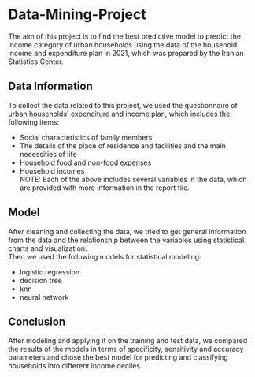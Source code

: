 # Data-Mining-Project
The aim of this project is to find the best predictive model to predict the income category of urban households using the data of the household income and expenditure plan in 2021, which was prepared by the Iranian Statistics Center.
## Data Information
To collect the data related to this project, we used the questionnaire of urban households' expenditure and income plan, which includes the following items:
* Social characteristics of family members
* The details of the place of residence and facilities and the main necessities of life
* Household food and non-food expenses
* Household incomes
<br>NOTE: Each of the above includes several variables in the data, which are provided with more information in the report file.
## Model
After cleaning and collecting the data, we tried to get general information from the data and the relationship between the variables using statistical charts and visualization.
<br> Then we used the following models for statistical modeling:
* logistic regression
* decision tree
* knn
* neural network
## Conclusion
After modeling and applying it on the training and test data, we compared the results of the models in terms of specificity, sensitivity and accuracy parameters and chose the best model for predicting and classifying households into different income deciles.

